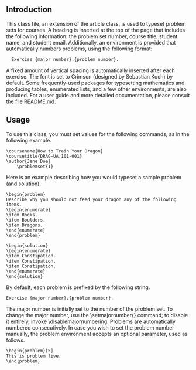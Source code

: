 <!--
  ** File Name:	README.md
  ** Author:	Aditya Ramesh
  ** Date:	11/29/2012
  ** Contact:	_@adityaramesh.com
-->

## Introduction

This class file, an extension of the article class, is used to typeset problem
sets for courses. A heading is inserted at the top of the page that includes
the following information: the problem set number, course title, student name,
and student email. Additionally, an environment is provided that automatically
numbers problems, using the following format:

      Exercise {major number}.{problem number}.

A fixed amount of vertical spacing is automatically inserted after each
exercise. The font is set to Crimson (designed by Sebastian Koch) by default.
Some frequently-used packages for typesetting mathematics and producing
tables, enumerated lists, and a few other environments, are also included. For
a user guide and more detailed documentation, please consult the file
README.md.


## Usage

To use this class, you must set values for the following commands, as in the
following example.

	\coursename{How to Train Your Dragon}
	\coursetitle{DRAG-UA.101-001}
	\author{Jane Doe}
        \problemset{1}

Here is an example describing how you would typeset a sample problem (and
solution).

	\begin{problem}
	Describe why you should not feed your dragon any of the following items.
	\begin{enumerate}
	\item Rocks.
	\item Boulders.
	\item Dragons.
	\end{enumerate}
	\end{problem}

	\begin{solution}
	\begin{enumerate}
	\item Constipation.
	\item Constipation.
	\item Constipation.
	\end{enumerate}
	\end{solution}

By default, each problem is prefixed by the following string.

	Exercise {major number}.{problem number}.

The major number is initially set to the number of the problem set. To change
the major number, use the \setmajornumber{} command; to disable it entirely,
invoke \disablemajornumbering. Problems are automatically numbered
consecutively. In case you wish to set the problem number manually, the
problem environment accepts an optional parameter, used as follows.

	\begin{problem}[5]
	This is problem five.
	\end{problem}
